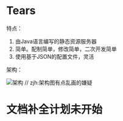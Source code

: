 # Tears
特点：

1. 由Java语言编写的静态资源服务器
2. 简单。配制简单，修改简单，二次开发简单
3. 使用基于JSON的配置文件，灵活

架构：

![架构](https://image.hduzplus.xyz/image/1486735359756.png)
// zjh:架构图有点乱画的嫌疑
# 文档补全计划未开始

